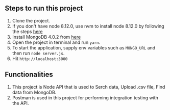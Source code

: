 
## Steps to run this project

1. Clone the project.
2. If you don't have node 8.12.0, use nvm to install node 8.12.0 by following the steps [here](https://gist.github.com/d2s/372b5943bce17b964a79)
3. Install MongoDB 4.0.2 from [here](https://www.mongodb.com/download-center#community)
4. Open the project in terminal and run `yarn`.
5. To start the application, supply env variables such as `MONGO_URL` and then run `node server.js`.
6. Hit `http://localhost:3000`

## Functionalities
1. This project is Node API  that is used to Serch data, Upload .csv file, Find data from MongoDB.
2. Postman is used in this project for performing integration testing with the API.
